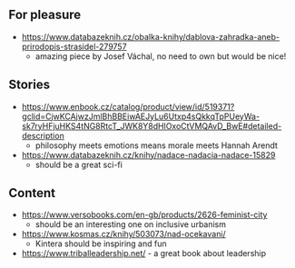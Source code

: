 ## For pleasure
- https://www.databazeknih.cz/obalka-knihy/dablova-zahradka-aneb-prirodopis-strasidel-279757
	- amazing piece by Josef Váchal, no need to own but would be nice!
## Stories
- https://www.enbook.cz/catalog/product/view/id/519371?gclid=CjwKCAjwzJmlBhBBEiwAEJyLu6Utxp4sQkkqTpPUeyWa-sk7ryHFjuHKS4tNG8RtcT_JWK8Y8dHlOxoCtVMQAvD_BwE#detailed-description
	- philosophy meets emotions means morale meets Hannah Arendt
- https://www.databazeknih.cz/knihy/nadace-nadacia-nadace-15829
	- should be a great sci-fi
## Content
- https://www.versobooks.com/en-gb/products/2626-feminist-city
	- should be an interesting one on inclusive urbanism
- https://www.kosmas.cz/knihy/503073/nad-ocekavani/
	- Kintera should be inspiring and fun
 - https://www.triballeadership.net/
        - a great book about leadership 
